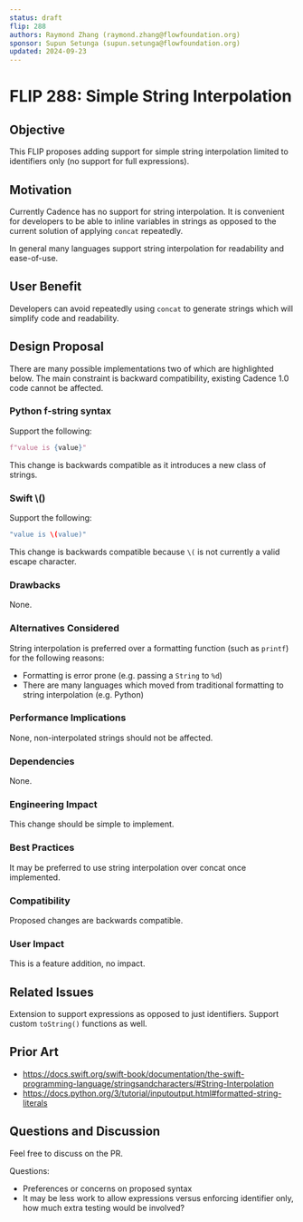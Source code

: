 ```yaml
---
status: draft 
flip: 288
authors: Raymond Zhang (raymond.zhang@flowfoundation.org)
sponsor: Supun Setunga (supun.setunga@flowfoundation.org) 
updated: 2024-09-23
---
```


# FLIP 288: Simple String Interpolation

## Objective

This FLIP proposes adding support for simple string interpolation limited to identifiers only (no support for full expressions).

## Motivation

Currently Cadence has no support for string interpolation. It is convenient for developers to be able to inline variables in strings as opposed to the current solution of applying `concat` repeatedly. 

In general many languages support string interpolation for readability and ease-of-use. 

## User Benefit

Developers can avoid repeatedly using `concat` to generate strings which will simplify code and readability.

## Design Proposal

There are many possible implementations two of which are highlighted below. The main constraint is backward compatibility, existing Cadence 1.0 code cannot be affected.

### Python f-string syntax
Support the following:
```python
f"value is {value}"
```
This change is backwards compatible as it introduces a new class of strings.

### Swift \\()
Support the following:
```swift
"value is \(value)"
```
This change is backwards compatible because `\(` is not currently a valid escape character. 

### Drawbacks

None.

### Alternatives Considered

String interpolation is preferred over a formatting function (such as `printf`) for the following reasons:

- Formatting is error prone (e.g. passing a `String` to `%d`)
- There are many languages which moved from traditional formatting to string interpolation (e.g. Python)

### Performance Implications

None, non-interpolated strings should not be affected.

### Dependencies

None.

### Engineering Impact

This change should be simple to implement. 

### Best Practices

It may be preferred to use string interpolation over concat once implemented.

### Compatibility

Proposed changes are backwards compatible. 

### User Impact

This is a feature addition, no impact. 

## Related Issues

Extension to support expressions as opposed to just identifiers. Support custom `toString()` functions as well.

## Prior Art

- https://docs.swift.org/swift-book/documentation/the-swift-programming-language/stringsandcharacters/#String-Interpolation
- https://docs.python.org/3/tutorial/inputoutput.html#formatted-string-literals

## Questions and Discussion

Feel free to discuss on the PR.

Questions:
- Preferences or concerns on proposed syntax
- It may be less work to allow expressions versus enforcing identifier only, how much extra testing would be involved?
